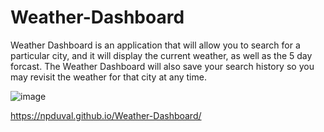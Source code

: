 # Weather-Dashboard

Weather Dashboard is an application that will allow you to search for a particular city, and it will display the current weather, as well as the 5 day forcast. The Weather Dashboard will also save your search history so you may revisit the weather for that city at any time.

![image](https://user-images.githubusercontent.com/87501948/139733228-f99d7d6d-3726-45e7-be9c-00cb1fcbfced.png)

https://npduval.github.io/Weather-Dashboard/
